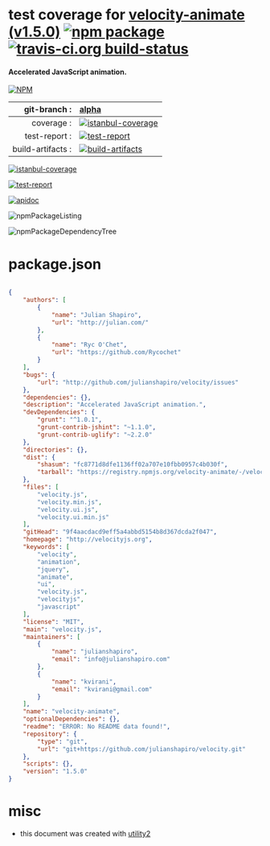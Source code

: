 # test coverage for  [velocity-animate (v1.5.0)](http://velocityjs.org)  [![npm package](https://img.shields.io/npm/v/npmtest-velocity-animate.svg?style=flat-square)](https://www.npmjs.org/package/npmtest-velocity-animate) [![travis-ci.org build-status](https://api.travis-ci.org/npmtest/node-npmtest-velocity-animate.svg)](https://travis-ci.org/npmtest/node-npmtest-velocity-animate)
#### Accelerated JavaScript animation.

[![NPM](https://nodei.co/npm/velocity-animate.png?downloads=true)](https://www.npmjs.com/package/velocity-animate)

| git-branch : | [alpha](https://github.com/npmtest/node-npmtest-velocity-animate/tree/alpha)|
|--:|:--|
| coverage : | [![istanbul-coverage](https://npmtest.github.io/node-npmtest-velocity-animate/build/coverage.badge.svg)](https://npmtest.github.io/node-npmtest-velocity-animate/build/coverage.html/index.html)|
| test-report : | [![test-report](https://npmtest.github.io/node-npmtest-velocity-animate/build/test-report.badge.svg)](https://npmtest.github.io/node-npmtest-velocity-animate/build/test-report.html)|
| build-artifacts : | [![build-artifacts](https://npmtest.github.io/node-npmtest-velocity-animate/glyphicons_144_folder_open.png)](https://github.com/npmtest/node-npmtest-velocity-animate/tree/gh-pages/build)|

[![istanbul-coverage](https://npmtest.github.io/node-npmtest-velocity-animate/build/screenCapture.buildCustomOrg.browser.coverage.html.png)](https://npmtest.github.io/node-npmtest-velocity-animate/build/coverage.html/index.html)

[![test-report](https://npmtest.github.io/node-npmtest-velocity-animate/build/screenCapture.buildCustomOrg.browser.%252Fhome%252Ftravis%252Fbuild%252Fnpmtest%252Fnode-npmtest-velocity-animate%252Ftmp%252Fbuild%252Ftest-report.html.png)](https://npmtest.github.io/node-npmtest-velocity-animate/build/test-report.html)

[![apidoc](https://npmdoc.github.io/node-npmdoc-velocity-animate/build/screenCapture.buildApidoc.browser.%252Fhome%252Ftravis%252Fbuild%252Fnpmdoc%252Fnode-npmdoc-velocity-animate%252Ftmp%252Fbuild%252Fapidoc.html.png)](https://npmdoc.github.io/node-npmdoc-velocity-animate/build/apidoc.html)

![npmPackageListing](https://npmtest.github.io/node-npmtest-velocity-animate/build/screenCapture.npmPackageListing.svg)

![npmPackageDependencyTree](https://npmtest.github.io/node-npmtest-velocity-animate/build/screenCapture.npmPackageDependencyTree.svg)



# package.json

```json

{
    "authors": [
        {
            "name": "Julian Shapiro",
            "url": "http://julian.com/"
        },
        {
            "name": "Ryc O'Chet",
            "url": "https://github.com/Rycochet"
        }
    ],
    "bugs": {
        "url": "http://github.com/julianshapiro/velocity/issues"
    },
    "dependencies": {},
    "description": "Accelerated JavaScript animation.",
    "devDependencies": {
        "grunt": "^1.0.1",
        "grunt-contrib-jshint": "~1.1.0",
        "grunt-contrib-uglify": "~2.2.0"
    },
    "directories": {},
    "dist": {
        "shasum": "fc8771d8dfe1136ff02a707e10fbb0957c4b030f",
        "tarball": "https://registry.npmjs.org/velocity-animate/-/velocity-animate-1.5.0.tgz"
    },
    "files": [
        "velocity.js",
        "velocity.min.js",
        "velocity.ui.js",
        "velocity.ui.min.js"
    ],
    "gitHead": "9f4aacdacd9eff5a4abbd5154b8d367dcda2f047",
    "homepage": "http://velocityjs.org",
    "keywords": [
        "velocity",
        "animation",
        "jquery",
        "animate",
        "ui",
        "velocity.js",
        "velocityjs",
        "javascript"
    ],
    "license": "MIT",
    "main": "velocity.js",
    "maintainers": [
        {
            "name": "julianshapiro",
            "email": "info@julianshapiro.com"
        },
        {
            "name": "kvirani",
            "email": "kvirani@gmail.com"
        }
    ],
    "name": "velocity-animate",
    "optionalDependencies": {},
    "readme": "ERROR: No README data found!",
    "repository": {
        "type": "git",
        "url": "git+https://github.com/julianshapiro/velocity.git"
    },
    "scripts": {},
    "version": "1.5.0"
}
```



# misc
- this document was created with [utility2](https://github.com/kaizhu256/node-utility2)
